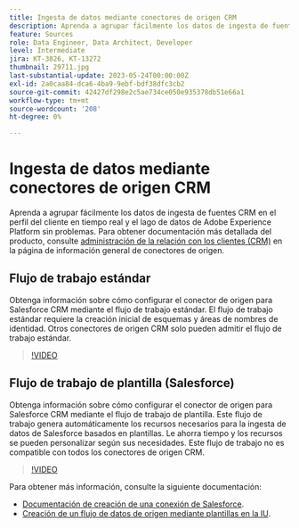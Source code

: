 ```yaml
---
title: Ingesta de datos mediante conectores de origen CRM
description: Aprenda a agrupar fácilmente los datos de ingesta de fuentes CRM en el perfil del cliente en tiempo real y el lago de datos de Adobe Experience Platform sin problemas.
feature: Sources
role: Data Engineer, Data Architect, Developer
level: Intermediate
jira: KT-3826, KT-13272
thumbnail: 29711.jpg
last-substantial-update: 2023-05-24T00:00:00Z
exl-id: 2a0caa84-dca6-4ba9-9ebf-bdf38dfc3cb2
source-git-commit: 42427df298e2c5ae734ce050e935378db51e66a1
workflow-type: tm+mt
source-wordcount: '208'
ht-degree: 0%

---
```


# Ingesta de datos mediante conectores de origen CRM

Aprenda a agrupar fácilmente los datos de ingesta de fuentes CRM en el perfil del cliente en tiempo real y el lago de datos de Adobe Experience Platform sin problemas. Para obtener documentación más detallada del producto, consulte [administración de la relación con los clientes (CRM)](https://experienceleague.adobe.com/docs/experience-platform/sources/home.html?lang=en#access-control-for-sources-in-data-ingestion) en la página de información general de conectores de origen.

## Flujo de trabajo estándar

Obtenga información sobre cómo configurar el conector de origen para Salesforce CRM mediante el flujo de trabajo estándar. El flujo de trabajo estándar requiere la creación inicial de esquemas y áreas de nombres de identidad. Otros conectores de origen CRM solo pueden admitir el flujo de trabajo estándar.

>[!VIDEO](https://video.tv.adobe.com/v/29711?quality=12&learn=on)

## Flujo de trabajo de plantilla (Salesforce)

Obtenga información sobre cómo configurar el conector de origen para Salesforce CRM mediante el flujo de trabajo de plantilla. Este flujo de trabajo genera automáticamente los recursos necesarios para la ingesta de datos de Salesforce basados en plantillas. Le ahorra tiempo y los recursos se pueden personalizar según sus necesidades. Este flujo de trabajo no es compatible con todos los conectores de origen CRM.

>[!VIDEO](https://video.tv.adobe.com/v/3419422?quality=12&learn=on)

Para obtener más información, consulte la siguiente documentación:
* [Documentación de creación de una conexión de Salesforce](https://experienceleague.adobe.com/docs/experience-platform/sources/ui-tutorials/create/crm/salesforce.html).
* [Creación de un flujo de datos de origen mediante plantillas en la IU](https://experienceleague.adobe.com/docs/experience-platform/sources/ui-tutorials/templates.html#).

